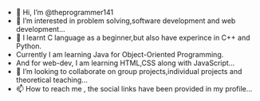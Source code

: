 - 👋 Hi, I’m @theprogrammer141
- 👀 I’m interested in problem solving,software development and web development...
- 🌱 I learnt C language as a beginner,but also have experince in C++ and Python.
- Currently I am learning Java for Object-Oriented Programming.
- And for web-dev, I am learning HTML,CSS along with JavaScript...
- 💞️ I’m looking to collaborate on group projects,individual projects and theoretical teaching...
- 📫 How to reach me , the social links have been provided in my profile...


